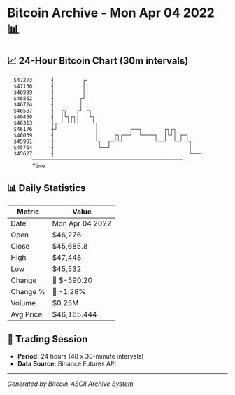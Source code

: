 # Bitcoin Archive - Mon Apr 04 2022 📊

## 📈 24-Hour Bitcoin Chart (30m intervals)

```
  $47273      ┤         ┌┐                                     
  $47136      ┤         ││                                     
  $46999      ┤         ││                                     
  $46862      ┤        ┌┘│                                     
  $46724      ┤        │ │                                     
  $46587      ┤  ┌┐   ┌┘ └┐                                    
  $46450      ┤  │└┐┌┐│   └┐                                   
  $46313      ┤┌─┘ └┘└┘    └┐                                  
  $46176      ┼┘            │          ┌──┐       ┌┐┌┐         
  $46039      ┤             │     ┌┐┌──┘  └────┐  │└┘│ ┌─┐     
  $45901      ┤             └┐  ┌─┘└┘          └──┘  └─┘ └┐    
  $45764      ┤              └──┘                         │    
  $45627      ┤                                           └─── 
        ────────────────────────────────────────────────→
        Time
```

## 📊 Daily Statistics

| Metric | Value |
|--------|-------|
| Date | Mon Apr 04 2022 |
| Open | $46,276 |
| Close | $45,685.8 |
| High | $47,448 |
| Low | $45,532 |
| Change | 🔴 $-590.20 |
| Change % | 🔴 -1.28% |
| Volume | $0.25M |
| Avg Price | $46,165.444 |

## 📅 Trading Session

- **Period:** 24 hours (48 x 30-minute intervals)
- **Data Source:** Binance Futures API

---
*Generated by Bitcoin-ASCII Archive System*
